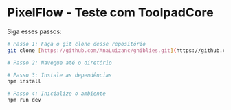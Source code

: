# PixelFlow - Teste com ToolpadCore

Siga esses passos:

```sh
# Passo 1: Faça o git clone desse repositório
git clone [https://github.com/AnaLuizanc/ghiblies.git](https://github.com/Talkeeforms/PixelFlow)

# Passo 2: Navegue até o diretório

# Passo 3: Instale as dependências
npm install

# Passo 4: Inicialize o ambiente
npm run dev
```
